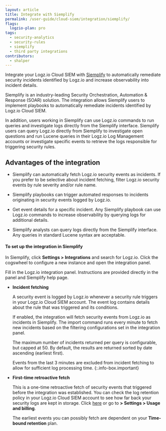 ```yaml
---
layout: article
title: Integrate with Siemplify
permalink: /user-guide/cloud-siem/integration/siemplify/
flags:
  logzio-plan: pro
tags:
  - security-analytics
  - security-rules
  - siemplify
  - third party integrations
contributors:
  - shalper
---
```


Integrate your Logz.io Cloud SIEM with [Siemplify](https://www.siemplify.co/) to automatically remediate security incidents identified by Logz.io and increase observability into incident details. 

Siemplify is an industry-leading Security Orchestration, Automation & Response (SOAR) solution. The integration allows Siemplify users to implement playbooks to automatically remediate incidents identified by Logz.io Cloud SIEM.

In addition, users working in Siemplify can use Logz.io commands to run queries and investigate logs directly from the Siemplify interface. Siemplify users can query Logz.io directly from Siemplify to investigate open questions and run Lucene queries in their Logz.io Log Management accounts or investigate specific events to retrieve the logs responsible for triggering security rules.

## Advantages of the integration

* Siemplify can automatically fetch Logz.io security events as incidents.
  If you prefer to be selective about incident fetching, filter Logz.io security events by rule severity and/or rule name.

* Siemplify playbooks can trigger automated responses to incidents originating in security events logged by Logz.io.

* Get event details for a specific incident. Any Siemplify playbook can use Logz.io commands to increase observability by querying logs for additional details.

* Siemplify analysts can query logs directly from the Siemplify interface. Any queries in standard Lucene syntax are acceptable.



#### To set up the integration in Siemplify

In Siemplify, click **Settings > Integrations** and search for Logz.io. Click the cogswheel to configure a new instance and open the integration panel.

Fill in the Logz.io integration panel. Instructions are provided directly in the panel and Siemplify help page.



* **Incident fetching**

  A security event is logged by Logz.io whenever a security rule triggers in your Logz.io Cloud SIEM account. The event log contains details about the rule that was triggered and its conditions.

  If enabled, the integration will fetch security events from Logz.io as incidents in Siemplify. The import command runs every minute to fetch new incidents based on the filtering configurations set in the integration panel.

  The maximum number of incidents returned per query is configurable, but capped at 50. By default, the results are returned sorted by date ascending (earliest first).

  Events from the last 3 minutes are excluded from incident fetching to allow for sufficient log processing time.
  {:.info-box.important}


* **First-time retroactive fetch**

  This is a one-time retroactive fetch of security events that triggered before the integration was established. You can check the log retention policy in your Logz.io Cloud SIEM account to see how far back your security logs are kept in storage. Click [here](https://app.logz.io/#/dashboard/settings/usage-and-billing) or go to **<i class="li li-gear"></i> > Settings > Usage and billing**.

  The earliest events you can possibly fetch are dependent on your **Time-bound retention** plan.
